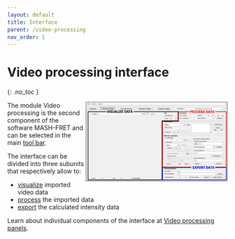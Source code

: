 ```yaml
---
layout: default
title: Interface
parent: /video-processing
nav_order: 1
---
```


# Video processing interface
{: .no_toc }

<a href="../assets/images/gui/interface-video-processing.png"><img src="../assets/images/gui/interface-video-processing.png" width="325" style="float:right"/></a>

The module Video processing is the second component of the software MASH-FRET and can be selected in the main 
[tool bar](../Getting_started.html#interface).

The interface can be divided into three subunits that respectively allow to:
* <u>visualize</u> imported video data
* <u>process</u> the imported data
* <u>export</u> the calculated intensity data

Learn about individual components of the interface at 
[Video processing panels](panels).

